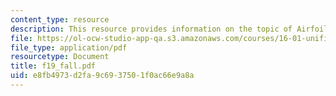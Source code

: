 ```yaml
---
content_type: resource
description: This resource provides information on the topic of Airfoils.
file: https://ol-ocw-studio-app-qa.s3.amazonaws.com/courses/16-01-unified-engineering-i-ii-iii-iv-fall-2005-spring-2006/e8fb4973d2fa9c6937501f0ac66e9a8a_f19_fall.pdf
file_type: application/pdf
resourcetype: Document
title: f19_fall.pdf
uid: e8fb4973-d2fa-9c69-3750-1f0ac66e9a8a
---
```

